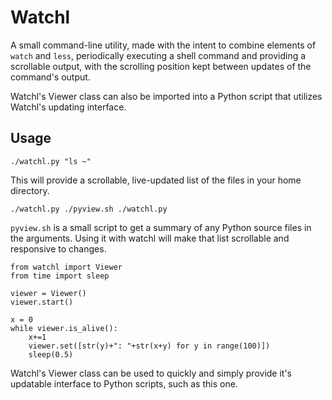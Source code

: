 # Watchl
A small command-line utility, made with the intent to combine elements of `watch` and `less`, periodically executing a shell command and providing a scrollable output, with the scrolling position kept between updates of the command's output.

Watchl's Viewer class can also be imported into a Python script that utilizes Watchl's updating interface.

## Usage

```
./watchl.py "ls ~"
```
This will provide a scrollable, live-updated list of the files in your home directory.

```
./watchl.py ./pyview.sh ./watchl.py
```
`pyview.sh` is a small script to get a summary of any Python source files in the arguments.  Using it with watchl will make that list scrollable and responsive to changes.

```
from watchl import Viewer
from time import sleep

viewer = Viewer()
viewer.start()

x = 0
while viewer.is_alive():
	x+=1
	viewer.set([str(y)+": "+str(x+y) for y in range(100)])
	sleep(0.5)
```
Watchl's Viewer class can be used to quickly and simply provide it's updatable interface to Python scripts, such as this one.
